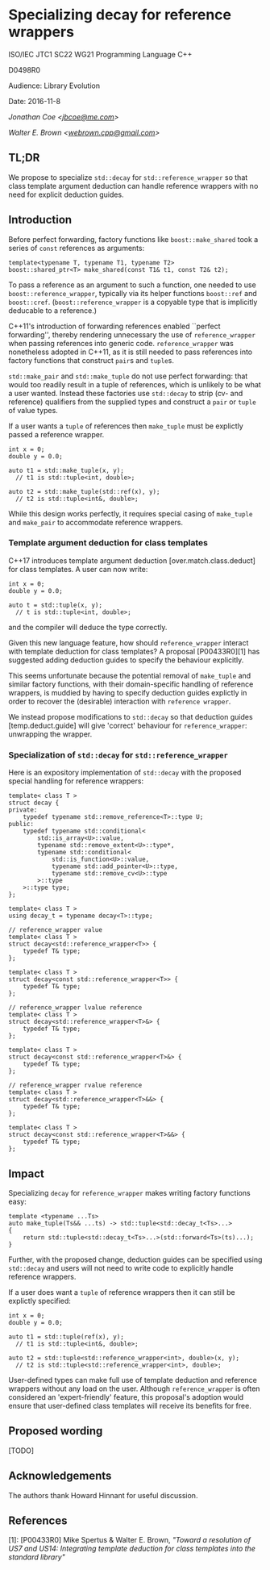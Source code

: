 # Specializing decay for reference wrappers

ISO/IEC JTC1 SC22 WG21 Programming Language C++

D0498R0

Audience: Library Evolution

Date: 2016-11-8

_Jonathan Coe \<jbcoe@me.com\>_

_Walter E. Brown \<webrown.cpp@gmail.com\>_

## TL;DR

We propose to
specialize `std::decay` for `std::reference_wrapper` so that class template
argument deduction can handle reference wrappers
with no need for explicit deduction guides.

## Introduction

Before perfect forwarding, factory functions like `boost::make_shared` took a series of
`const` references as arguments:

```
template<typename T, typename T1, typename T2>
boost::shared_ptr<T> make_shared(const T1& t1, const T2& t2);
```

To pass a reference as an argument to such a function, one needed to use
`boost::reference_wrapper`, typically via its helper functions `boost::ref` and
`boost::cref`.
(`boost::reference_wrapper` is a copyable type that is implicitly
deducable to a reference.)

C++11's introduction of forwarding references
enabled ``perfect forwarding'',
thereby rendering unnecessary
the use of `reference_wrapper` when passing references into generic code.
`reference_wrapper` was nonetheless adopted in C++11,
as it is still needed to pass references into
factory functions that construct `pair`s and `tuple`s.

`std::make_pair` and `std::make_tuple` do not use perfect forwarding: that
would too readily result in a tuple of references, which is unlikely to be what
a user wanted. Instead these factories use `std::decay` to strip (cv- and
reference) qualifiers from the supplied types and construct a `pair` or `tuple`
of value types.

If a user wants a `tuple` of references then `make_tuple` must be explictly
passed a reference wrapper.

```
int x = 0;
double y = 0.0;

auto t1 = std::make_tuple(x, y);
  // t1 is std::tuple<int, double>;

auto t2 = std::make_tuple(std::ref(x), y);
  // t2 is std::tuple<int&, double>;
```

While this design works perfectly, it requires special casing of `make_tuple` and
`make_pair` to accommodate reference wrappers.


### Template argument deduction for class templates

C++17 introduces template argument deduction [over.match.class.deduct]
for class templates. A user can now write:

```
int x = 0;
double y = 0.0;

auto t = std::tuple(x, y);
  // t is std::tuple<int, double>;
```

and the compiler will deduce the type correctly.

Given this new language feature,
how should `reference_wrapper` interact with template
deduction for class templates?
A proposal [P00433R0][1] has suggested adding
deduction guides to specify the behaviour explicitly.

This seems unfortunate because the potential removal of `make_tuple` and similar
factory functions, with their domain-specific handling of reference wrappers, is
muddied by having to specify deduction guides explictly in order to recover the
(desirable) interaction with `reference wrapper`.

We instead propose modifications to `std::decay`
so that deduction guides  [temp.deduct.guide]
will give 'correct' behaviour for `reference_wrapper`:
unwrapping the wrapper.

### Specialization of `std::decay` for `std::reference_wrapper`

Here is an
expository implementation of `std::decay`
with the proposed special handling for reference wrappers:

```
template< class T >
struct decay {
private:
    typedef typename std::remove_reference<T>::type U;
public:
    typedef typename std::conditional<
        std::is_array<U>::value,
        typename std::remove_extent<U>::type*,
        typename std::conditional<
            std::is_function<U>::value,
            typename std::add_pointer<U>::type,
            typename std::remove_cv<U>::type
        >::type
    >::type type;
};

template< class T >
using decay_t = typename decay<T>::type;

// reference_wrapper value
template< class T >
struct decay<std::reference_wrapper<T>> {
	typedef T& type;
};

template< class T >
struct decay<const std::reference_wrapper<T>> {
	typedef T& type;
};

// reference_wrapper lvalue reference
template< class T >
struct decay<std::reference_wrapper<T>&> {
	typedef T& type;
};

template< class T >
struct decay<const std::reference_wrapper<T>&> {
	typedef T& type;
};

// reference_wrapper rvalue reference
template< class T >
struct decay<std::reference_wrapper<T>&&> {
	typedef T& type;
};

template< class T >
struct decay<const std::reference_wrapper<T>&&> {
	typedef T& type;
};
```

## Impact

Specializing `decay` for `reference_wrapper` makes writing factory functions easy:

```
template <typename ...Ts>
auto make_tuple(Ts&& ...ts) -> std::tuple<std::decay_t<Ts>...>
{
    return std::tuple<std::decay_t<Ts>...>(std::forward<Ts>(ts)...);
}
```

Further,
with the proposed change,
deduction guides can be specified using `std::decay` and users will not need
to write code to explicitly handle reference wrappers.

If a user does want a `tuple` of reference wrappers then it can still be explictly
specified:

```
int x = 0;
double y = 0.0;

auto t1 = std::tuple(ref(x), y);
  // t1 is std::tuple<int&, double>;

auto t2 = std::tuple<std::reference_wrapper<int>, double>(x, y);
  // t2 is std::tuple<std::reference_wrapper<int>, double>;
```

User-defined types can make full use of template deduction and reference
wrappers without any load on the user.  Although `reference_wrapper` is
often considered an
'expert-friendly' feature, this proposal's adoption would ensure
that user-defined class
templates will receive its benefits for free.

## Proposed wording

[TODO]

## Acknowledgements
The authors thank Howard Hinnant for useful discussion.

## References

[1]: [P00433R0] Mike Spertus & Walter E. Brown, _"Toward a resolution of US7 and US14: Integrating template deduction for class templates into the standard library"_ 

